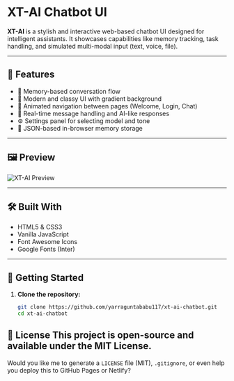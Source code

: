 # XT-AI Chatbot UI

**XT-AI** is a stylish and interactive web-based chatbot UI designed for intelligent assistants. It showcases capabilities like memory tracking, task handling, and simulated multi-modal input (text, voice, file).

---

## 🔹 Features

- 🧠 Memory-based conversation flow
- 🎨 Modern and classy UI with gradient background
- 🔀 Animated navigation between pages (Welcome, Login, Chat)
- 💬 Real-time message handling and AI-like responses
- ⚙️ Settings panel for selecting model and tone
- 💾 JSON-based in-browser memory storage

---

## 🖼 Preview

![XT-AI Preview](assets/homescreen.png) <!-- Add a screenshot in the assets/ folder -->

---

## 🛠 Built With

- HTML5 & CSS3
- Vanilla JavaScript
- Font Awesome Icons
- Google Fonts (Inter)

---

## 🚀 Getting Started

1. **Clone the repository:**
   ```bash
   git clone https://github.com/yarraguntababu117/xt-ai-chatbot.git
   cd xt-ai-chatbot

📄 License
This project is open-source and available under the MIT License.
---

Would you like me to generate a `LICENSE` file (MIT), `.gitignore`, or even help you deploy this to GitHub Pages or Netlify?


